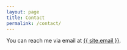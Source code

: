 ```yaml
---
layout: page
title: Contact
permalink: /contact/
---
```

You can reach me via email at <a class="u-email" href="mailto:{{ site.email }}">{{ site.email }}</a>.
